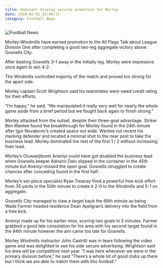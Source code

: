 ```yaml
---
title: Dominant display secures promotion for Morley
date: 2018-02-01 23:49:13
category: Football News
---
```


![Football News](https://www.defendersofsteel.net/content/images/1.jpg)

Morley-Windmills have earned promotion to the All Flags Talk about League Division One after completing a good two-leg aggregate victory above Gosnells City.

After beating Gosnells 3-1 away in the initially leg, Morley were impressive once again to win 4-2.

The Windmills controlled majority of the match and proved too strong for the apart side.

Morley captain Scott Wrightson said his teammates were owed credit rating for their efforts.

“I’m happy,” he said. “We manipulated it really very well for nearly the whole game aside from a brief period but we fought back again to finish strong.”

Morley attacked from the outset, despite their three-goal advantage.
Striker Ben Wantee found the breakthrough for Morley found in the 24th minute after Igor Novakovic’s created space out wide.
Wantee cut recent his marking defender and located a minimal shot to the near post to take the business lead. Morley dominated the rest of the first 1 / 2 without increasing their lead.

Morley’s Oluwasijibomi Aneniyi could have got doubled the business lead when Gosnells keeper Adriano Dalo slipped in the container in the 45th minute but Aneniyi missed the open goal. Gosnells struggled to create chances after conceding found in the first half.

Morley’s set-piece specialist Ryan Treacey fired a powerful free-kick effort from 35 yards in the 50th minute to create it 2-0 to the Windmills and 5-1 on aggregate.

Gosnells City managed to claw a target back the 66th minute as being Wade Farmer headed residence Dean Apelgran’s delivery into the field from a free kick.

Aneniyi made up for his earlier miss, scoring two goals in 3 minutes.
Farmer grabbed a good late consolation for his area with his second target found in the 84th minute however the aim came too late for Gosnells.

Morley Windmills instructor John Castrilli was in tears following the video game and was delighted to see his side secure advertising.
Wrightson said his area will be competitive next year.
“I was here whenever we were in the primary division before,” he said
“There’s a whole lot of good clubs up there but I think we are able to match them with this football.”
